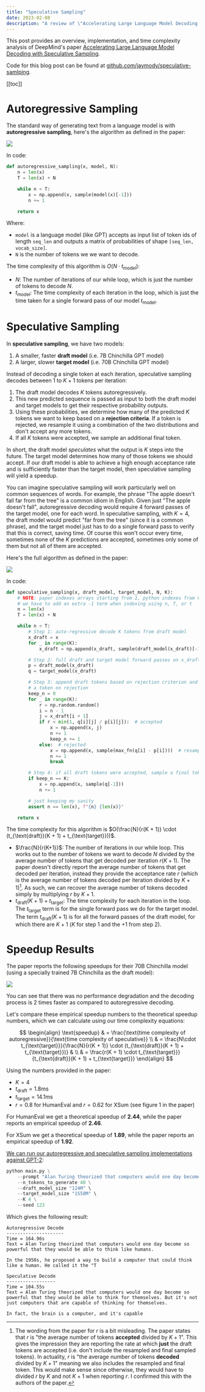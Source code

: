 ```yaml
---
title: "Speculative Sampling"
date: 2023-02-08
description: "A review of \"Accelerating Large Language Model Decoding with Speculative Sampling\" from Deepmind."
---
```

This post provides an overview, implementation, and time complexity analysis of DeepMind's paper [Accelerating Large Language Model Decoding with Speculative Sampling](https://arxiv.org/abs/2302.01318).

Code for this blog post can be found at [github.com/jaymody/speculative-samlping](https://github.com/jaymody/speculative-sampling).

[[toc]]

# Autoregressive Sampling
The standard way of generating text from a language model is with **autoregressive sampling**, here's the algorithm as defined in the paper:

![](https://i.imgur.com/YrLebkI.png)

In code:

```python
def autoregressive_sampling(x, model, N):
    n = len(x)
    T = len(x) + N

    while n < T:
        x = np.append(x, sample(model(x)[-1]))
        n += 1

    return x
```

Where:

* `model` is a language model (like GPT) accepts as input list of token ids of length `seq_len` and outputs a matrix of probabilities of shape `[seq_len, vocab_size]`.
* `N` is the number of tokens we we want to decode.

The time complexity of this algorithm is $O(N \cdot t_{\text{model}})$:

* $N$: The number of iterations of our while loop, which is just the number of tokens to decode $N$.
* $t_{\text{model}}$:  The time complexity of each iteration in the loop, which is just the time taken for a single forward pass of our model $t_{\text{model}}$.

# Speculative Sampling
In **speculative sampling**, we have two models:

1. A smaller, faster **draft model** (i.e. 7B Chinchilla GPT model)
2. A larger, slower **target model** (i.e. 70B Chinchilla GPT model)

Instead of decoding a single token at each iteration, speculative sampling decodes between 1 to $K + 1$ tokens per iteration:

1. The draft model decodes $K$ tokens autoregressively.
2. This new predicted sequence is passed as input to both the draft model and target models to get their respective probability outputs.
3. Using these probabilities, we determine how many of the predicted $K$ tokens we want to keep based on a **rejection criteria**. If a token is rejected, we resample it using a combination of the two distributions and don't accept any more tokens.
4. If all $K$ tokens were accepted, we sample an additional final token.

In short, the draft model _speculates_ what the output is $K$ steps into the future. The target model determines how many of those tokens we should accept. If our draft model is able to achieve a high enough acceptance rate and is sufficiently faster than the target model, then speculative sampling will yield a speedup.

You can imagine speculative sampling will work particularly well on common sequences of words. For example, the phrase "The apple doesn't fall far from the tree" is a common idiom in English. Given just "The apple doesn't fall", autoregressive decoding would require 4 forward passes of the target model, one for each word. In speculative sampling, with $K=4$, the draft model would predict "far from the tree" (since it is a common phrase), and the target model just has to do a single forward pass to verify that this is correct, saving time. Of course this won't occur every time, sometimes none of the $K$ predictions are accepted, sometimes only some of them but not all of them are accepted. 

Here's the full algorithm as defined in the paper:

![](https://i.imgur.com/rhR3U46.png)

In code:

```python
def speculative_sampling(x, draft_model, target_model, N, K):
    # NOTE: paper indexes arrays starting from 1, python indexes from 0, so
    # we have to add an extra -1 term when indexing using n, T, or t
    n = len(x)
    T = len(x) + N

    while n < T:
        # Step 1: auto-regressive decode K tokens from draft model
        x_draft = x
        for _ in range(K):
            x_draft = np.append(x_draft, sample(draft_model(x_draft)[-1]))

        # Step 2: full draft and target model forward passes on x_draft
        p = draft_model(x_draft)
        q = target_model(x_draft)

        # Step 3: append draft tokens based on rejection criterion and resample
        # a token on rejection
        keep_n = 0
        for _ in range(K):
            r = np.random.random()
            i = n - 1
            j = x_draft[i + 1]
            if r < min(1, q[i][j] / p[i][j]):  # accepted
                x = np.append(x, j)
                n += 1
                keep_n += 1
            else:  # rejected
                x = np.append(x, sample(max_fn(q[i] - p[i])))  # resample
                n += 1
                break

        # Step 4: if all draft tokens were accepted, sample a final token
        if keep_n == K:
            x = np.append(x, sample(q[-1]))
            n += 1

        # just keeping my sanity
        assert n == len(x), f"{n} {len(x)}"

    return x
```

The time complexity for this algorithm is $O(\frac{N}{r(K + 1)} \cdot (t_{\text{draft}}(K + 1) + t_{\text{target}}))$.

* $\frac{N}{r(K+1)}$: The number of iterations in our while loop. This works out to the number of tokens we want to decode $N$ divided by the average number of tokens that get decoded per iteration $r(K + 1)$. The paper doesn't directly report the average number of tokens that get decoded per iteration, instead they provide the acceptance rate $r$ (which is the average number of tokens decoded per iteration divided by $K + 1$)[^acceptance]. As such, we can recover the average number of tokens decoded simply by multiplying $r$ by $K + 1$.
* $t_{\text{draft}}(K + 1) + t_{\text{target}}$: The time complexity for each iteration in the loop. The $t_{\text{target}}$ term is for the single forward pass we do for the target model. The term $t_{\text{draft}}(K + 1)$  is for all the forward passes of the draft model, for which there are $K + 1$ ($K$ for step 1 and the $+1$ from step 2).

# Speedup Results
The paper reports the following speedups for their 70B Chinchilla model (using a specially trained 7B Chinchilla as the draft model):

![](https://i.imgur.com/3ZcmZfr.png)

You can see that there was no performance degradation and the decoding process is 2 times faster as compared to autoregressive decoding.

Let's compare these empirical speedup numbers to the theoretical speedup numbers, which we can calculate using our time complexity equations:

$$
\begin{align}
\text{speedup} & = \frac{\text{time complexity of autoregressive}}{\text{time complexity of speculative}} \\
& = \frac{N\cdot t_{\text{target}}}{\frac{N}{r(K + 1)} \cdot (t_{\text{draft}}(K + 1) + t_{\text{target}})}
& \\
& = \frac{r(K + 1) \cdot t_{\text{target}}}{t_{\text{draft}}(K + 1) + t_{\text{target}}}
\end{align}
$$

Using the numbers provided in the paper:

* $K = 4$
* $t_{\text{draft}} = 1.8\text{ms}$
* $t_{\text{target}} = 14.1\text{ms}$
* $r = 0.8$ for HumanEval and $r = 0.62$ for XSum (see figure 1 in the paper)

For HumanEval we get a theoretical speedup of **2.44**, while the paper reports an empirical speedup of **2.46**.

For XSum we get a theoretical speedup of **1.89**, while the paper reports an empirical speedup of **1.92**.

[We can run our autoregressive and speculative sampling implementations against GPT-2](https://github.com/jaymody/speculative-sampling/blob/main/main.py):

```python
python main.py \
    --prompt "Alan Turing theorized that computers would one day become" \
    --n_tokens_to_generate 40 \
    --draft_model_size "124M" \
    --target_model_size "1558M" \
    --K 4 \
    --seed 123
```

Which gives the following result:

```text
Autoregressive Decode
---------------------
Time = 164.96s
Text = Alan Turing theorized that computers would one day become so powerful that they would be able to think like humans.

In the 1950s, he proposed a way to build a computer that could think like a human. He called it the "T

Speculative Decode
------------------
Time = 104.55s
Text = Alan Turing theorized that computers would one day become so powerful that they would be able to think for themselves. But it's not just computers that are capable of thinking for themselves.

In fact, the brain is a computer, and it's capable
```

[^acceptance]: The wording from the paper for $r$ is a bit misleading. The paper states that $r$ is "the average number of tokens **accepted** divided by $K + 1$". This gives the impression they are reporting the rate at which **just** the draft tokens are accepted (i.e. don't include the resampled and final sampled tokens). In actuality, $r$ is "the average number of tokens **decoded** divided by $K + 1$" meaning we also includes the resampled and final token. This would make sense since otherwise, they would have to divided $r$ by $K$ and not $K + 1$ when reporting $r$. I confirmed this with the authors of the paper.
